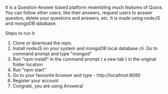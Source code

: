 It is a Question-Answer based platform resembling much features of Quora. You can follow other users, like their answers, request users to answer question, delete your questions and answers, etc.
It is made using nodeJS and mongoDB database.

Steps to run it:
1. Clone or download the repo. 
2. Install nodeJS on your system and mongoDB local database cli. Go to command prompt and type "mongod"
3. Run "npm install" in the command prompt ( a new tab ) in the original folder location
4. Run "npm start"
5. Go to your favourite browser and type - http://localhost:8080
6. Register your account
6. Congrats, you are using Answera!
